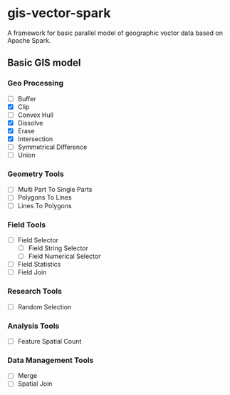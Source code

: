 # gis-vector-spark
A framework for basic parallel model of geographic vector data based on Apache Spark.

## Basic GIS model

### Geo Processing

- [ ] Buffer
- [x] Clip
- [ ] Convex Hull
- [x] Dissolve
- [x] Erase
- [x] Intersection
- [ ] Symmetrical Difference
- [ ] Union

### Geometry Tools

- [ ] Multi Part To Single Parts
- [ ] Polygons To Lines
- [ ] Lines To Polygons

### Field Tools

- [ ] Field Selector
  - [ ] Field String Selector
  - [ ] Field Numerical Selector
- [ ] Field Statistics
- [ ] Field Join

### Research Tools

- [ ] Random Selection

### Analysis Tools

- [ ] Feature Spatial Count

### Data Management Tools

- [ ] Merge
- [ ] Spatial Join